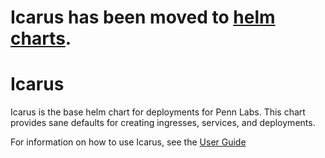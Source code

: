 # Icarus has been moved to [helm charts](https://github.com/pennlabs/helm-charts/tree/master/icarus).

# Icarus

Icarus is the base helm chart for deployments for Penn Labs. This chart provides sane defaults for creating ingresses, services, and deployments.

For information on how to use Icarus, see the [User Guide](/USER_GUIDE.md)

